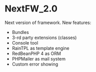 NextFW_2.0
==========

Next version of framework. New features:
* Bundles
* 3-rd party extensions (classes)
* Console tool
* RainTPL as template engine
* RedBeanPHP 4 as ORM
* PHPMailer as mail system
* Custom error showing
